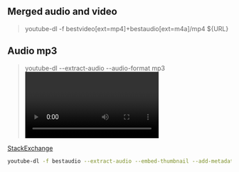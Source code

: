 ## Merged audio and video

> youtube-dl -f bestvideo[ext=mp4]+bestaudio[ext=m4a]/mp4 ${URL}

## Audio mp3

> youtube-dl --extract-audio --audio-format mp3 <video URL> [-a, --batch-file FILE]

[StackExchange](https://askubuntu.com/questions/634584/how-to-download-youtube-videos-as-a-best-quality-audio-mp3-using-youtube-dl)

```bash
youtube-dl -f bestaudio --extract-audio --embed-thumbnail --add-metadata <URL>
```
